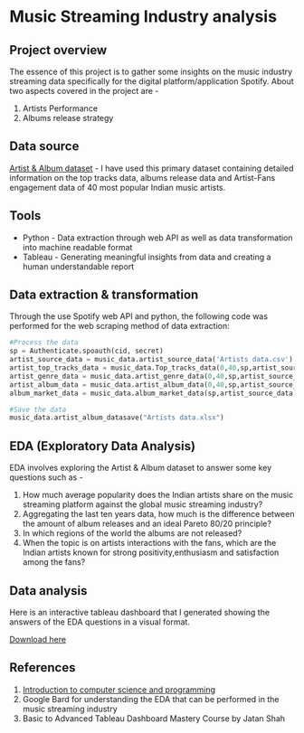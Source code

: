 # Music Streaming Industry analysis

## Project overview

The essence of this project is to gather some insights on the music industry streaming data specifically for the digital platform/application Spotify. About two aspects covered in the project are -
  1. Artists Performance
  2. Albums release strategy

## Data source

[Artist & Album dataset](https://github.com/jimdesai/Project1/blob/main/Artists%20%26%20Albums%20data.xlsx) - I have used this primary dataset containing detailed information on the top tracks data, albums release data and Artist-Fans engagement data of 40 most popular Indian music artists.

## Tools

  -  Python - Data extraction through web API as well as data transformation into machine readable format
  -  Tableau - Generating meaningful insights from data and creating a human understandable report

## Data extraction & transformation

Through the use Spotify web API and python, the following code was performed for the web scraping method of data extraction:

 ```python
 #Process the data
 sp = Authenticate.spoauth(cid, secret)
 artist_source_data = music_data.artist_source_data('Artists data.csv')
 artist_top_tracks_data = music_data.Top_tracks_data(0,40,sp,artist_source_data)
 artist_genre_data = music_data.artist_genre_data(0,40,sp,artist_source_data)
 artist_album_data = music_data.artist_album_data(0,40,sp,artist_source_data).drop_duplicates()
 album_market_data = music_data.album_market_data(sp,artist_source_data).drop_duplicates()

 #Save the data
 music_data.artist_album_datasave("Artists data.xlsx")
 ```
         
## EDA (Exploratory Data Analysis)

EDA involves exploring the Artist & Album dataset to answer some key questions such as -
  1. How much average popularity does the Indian artists share on the music streaming platform against the global music streaming industry?
  2. Aggregating the last ten years data, how much is the difference between the amount of album releases and an ideal Pareto 80/20 principle?
  3. In which regions of the world the albums are not released?
  4. When the topic is on artists interactions with the fans, which are the Indian artists known for strong positivity,enthusiasm and satisfaction among the fans?

## Data analysis

Here is an interactive tableau dashboard that I generated showing the answers of the EDA questions in a visual format.
  
[Download here](https://public.tableau.com/views/Project1_17048172258370/Story1?:language=en-US&:display_count=n&:origin=viz_share_link)

## References

1. [Introduction to computer science and programming](https://ocw.mit.edu/courses/6-00-introduction-to-computer-science-and-programming-fall-2008/download/)
2. Google Bard for understanding the EDA that can be performed in the music streaming industry
3. Basic to Advanced Tableau Dashboard Mastery Course by Jatan Shah
